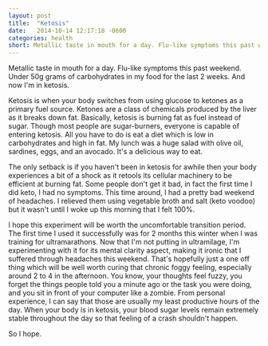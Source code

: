 ```yaml
---
layout: post
title:  "Ketosis"
date:   2014-10-14 12:17:18 -0600
categories: health
short: Metallic taste in mouth for a day. Flu-like symptoms this past weekend. Under 50g grams of carbohydrates in my food for the last 2 weeks. And now I'm in ketosis.
---
```

Metallic taste in mouth for a day. Flu-like symptoms this past weekend. Under 50g grams of carbohydrates in my food for the last 2 weeks. And now I'm in ketosis.

Ketosis is when your body switches from using glucose to ketones as a primary fuel source. Ketones are a class of chemicals produced by the liver as it breaks down fat. Basically, ketosis is burning fat as fuel instead of sugar. Though most people are sugar-burners, everyone is capable of entering ketosis. All you have to do is eat a diet which is low in carbohydrates and high in fat. My lunch was a huge salad with olive oil, sardines, eggs, and an avocado. It's a delicious way to eat.

The only setback is if you haven't been in ketosis for awhile then your body experiences a bit of a shock as it retools its cellular machinery to be efficient at burning fat. Some people don't get it bad, in fact the first time I did keto, I had no symptoms. This time around, I had a pretty bad weekend of headaches. I relieved them using vegetable broth and salt (keto voodoo) but it wasn't until I woke up this morning that I felt 100%.

I hope this experiment will be worth the uncomfortable transition period. The first time I used it successfully was for 2 months this winter when I was training for ultramarathons. Now that I'm not putting in ultramilage, I'm experimenting with it for its mental clarity aspect, making it ironic that I suffered through headaches this weekend. That's hopefully just a one off thing which will be well worth curing that chronic foggy feeling, especially around 2 to 4 in the afternoon. You know, your thoughts feel fuzzy, you forget the things people told you a minute ago or the task you were doing, and you sit in front of your computer like a zombie. From personal experience, I can say that those are usually my least productive hours of the day. When your body is in ketosis, your blood sugar levels remain extremely stable throughout the day so that feeling of a crash shouldn't happen. 

So I hope.